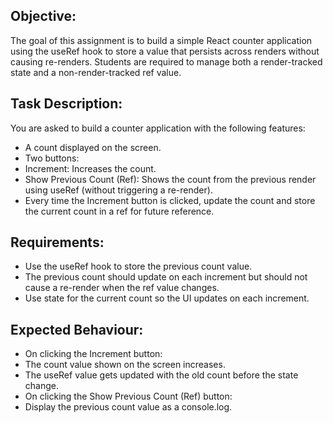 ## Objective:
The goal of this assignment is to build a simple React counter application using the useRef hook to store a value that persists across renders without causing re-renders. Students are required to manage both a render-tracked state and a non-render-tracked ref value.

## Task Description:
You are asked to build a counter application with the following features:

- A count displayed on the screen.
- Two buttons:
- Increment: Increases the count.
- Show Previous Count (Ref): Shows the count from the previous render using useRef (without triggering a re-render).
- Every time the Increment button is clicked, update the count and store the current count in a ref for future reference.

## Requirements:
- Use the useRef hook to store the previous count value.
- The previous count should update on each increment but should not cause a re-render when the ref value changes.
- Use state for the current count so the UI updates on each increment.

## Expected Behaviour:
- On clicking the Increment button:
- The count value shown on the screen increases.
- The useRef value gets updated with the old count before the state change.
- On clicking the Show Previous Count (Ref) button:
- Display the previous count value as a console.log.
